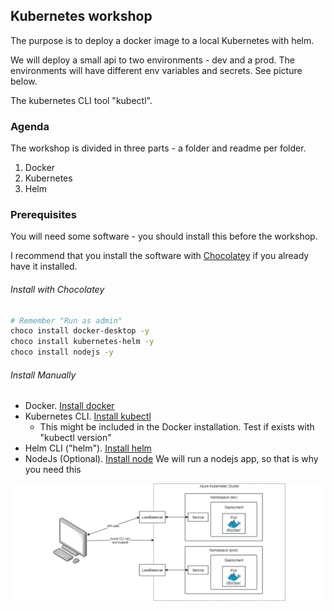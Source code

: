## Kubernetes workshop
The purpose is to deploy a docker image to a local Kubernetes with helm.

We will deploy a small api to two environments - dev and a prod. The environments will have different env variables and secrets. See picture below.

The kubernetes CLI tool "kubectl".

### Agenda
The workshop is divided in three parts - a folder and readme per folder.
1. Docker
2. Kubernetes
3. Helm

### Prerequisites
You will need some software - you should install this before the workshop.

I recommend that you install the software with [Chocolatey](https://chocolatey.org/docs/installation) if you already have it installed.

###### Install with Chocolatey
```bash
# Remember "Run as admin"
choco install docker-desktop -y
choco install kubernetes-helm -y
choco install nodejs -y
``` 

###### Install Manually
- Docker. [Install docker](https://docs.docker.com/docker-for-windows/install/)
- Kubernetes CLI. [Install kubectl](https://kubernetes.io/docs/tasks/tools/install-kubectl/)
    - This might be included in the Docker installation. Test if exists with "kubectl version"  
- Helm CLI ("helm"). [Install helm](https://github.com/helm/helm/releases)
- NodeJs (Optional). [Install node](https://nodejs.org/en/download/) We will run a nodejs app, so that is why you need this
    
![Kubernetes image](kubernetes-overview.png)